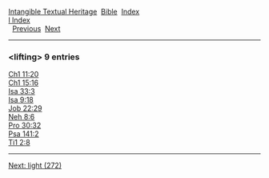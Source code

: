[Intangible Textual Heritage](../../index)  [Bible](../index) 
[Index](index)   
[l Index](_l_)  
  [Previous](c06793)  [Next](c06795) 

------------------------------------------------------------------------

### &lt;lifting&gt; 9 entries

[Ch1 11:20](../kjv/ch1011.htm#020)  
[Ch1 15:16](../kjv/ch1015.htm#016)  
[Isa 33:3](../kjv/isa033.htm#003)  
[Isa 9:18](../kjv/isa009.htm#018)  
[Job 22:29](../kjv/job022.htm#029)  
[Neh 8:6](../kjv/neh008.htm#006)  
[Pro 30:32](../kjv/pro030.htm#032)  
[Psa 141:2](../kjv/psa141.htm#002)  
[Ti1 2:8](../kjv/ti1002.htm#008)  

------------------------------------------------------------------------

[Next: light (272)](c06795)
